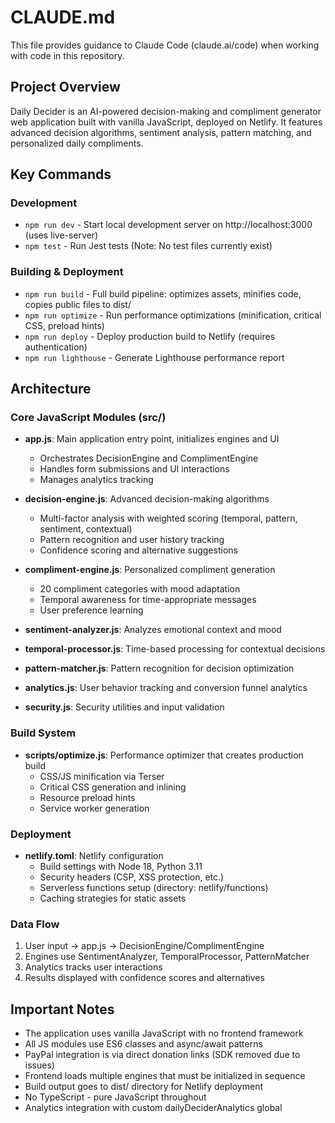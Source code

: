 # CLAUDE.md

This file provides guidance to Claude Code (claude.ai/code) when working with code in this repository.

## Project Overview

Daily Decider is an AI-powered decision-making and compliment generator web application built with vanilla JavaScript, deployed on Netlify. It features advanced decision algorithms, sentiment analysis, pattern matching, and personalized daily compliments.

## Key Commands

### Development
- `npm run dev` - Start local development server on http://localhost:3000 (uses live-server)
- `npm test` - Run Jest tests (Note: No test files currently exist)

### Building & Deployment
- `npm run build` - Full build pipeline: optimizes assets, minifies code, copies public files to dist/
- `npm run optimize` - Run performance optimizations (minification, critical CSS, preload hints)
- `npm run deploy` - Deploy production build to Netlify (requires authentication)
- `npm run lighthouse` - Generate Lighthouse performance report

## Architecture

### Core JavaScript Modules (src/)
- **app.js**: Main application entry point, initializes engines and UI
  - Orchestrates DecisionEngine and ComplimentEngine
  - Handles form submissions and UI interactions
  - Manages analytics tracking

- **decision-engine.js**: Advanced decision-making algorithms
  - Multi-factor analysis with weighted scoring (temporal, pattern, sentiment, contextual)
  - Pattern recognition and user history tracking
  - Confidence scoring and alternative suggestions

- **compliment-engine.js**: Personalized compliment generation
  - 20 compliment categories with mood adaptation
  - Temporal awareness for time-appropriate messages
  - User preference learning

- **sentiment-analyzer.js**: Analyzes emotional context and mood
- **temporal-processor.js**: Time-based processing for contextual decisions
- **pattern-matcher.js**: Pattern recognition for decision optimization
- **analytics.js**: User behavior tracking and conversion funnel analytics
- **security.js**: Security utilities and input validation

### Build System
- **scripts/optimize.js**: Performance optimizer that creates production build
  - CSS/JS minification via Terser
  - Critical CSS generation and inlining
  - Resource preload hints
  - Service worker generation

### Deployment
- **netlify.toml**: Netlify configuration
  - Build settings with Node 18, Python 3.11
  - Security headers (CSP, XSS protection, etc.)
  - Serverless functions setup (directory: netlify/functions)
  - Caching strategies for static assets

### Data Flow
1. User input → app.js → DecisionEngine/ComplimentEngine
2. Engines use SentimentAnalyzer, TemporalProcessor, PatternMatcher
3. Analytics tracks user interactions
4. Results displayed with confidence scores and alternatives

## Important Notes

- The application uses vanilla JavaScript with no frontend framework
- All JS modules use ES6 classes and async/await patterns
- PayPal integration is via direct donation links (SDK removed due to issues)
- Frontend loads multiple engines that must be initialized in sequence
- Build output goes to dist/ directory for Netlify deployment
- No TypeScript - pure JavaScript throughout
- Analytics integration with custom dailyDeciderAnalytics global